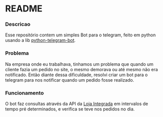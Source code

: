 # README #

### Descricao ###

Esse repositório contem um simples Bot para o telegram, feito em python usando a lib [python-telegram-bot](https://github.com/python-telegram-bot/python-telegram-bot).


### Problema ###

Na empresa onde eu trabalhava, tinhamos um problema que quando um cliente fazia um pedido no site, o mesmo demorava ou até mesmo não era notificado. Então diante dessa dificuldade, resolvi criar um bot para o telegram para nos notificar quando um pedido fosse realizado.

### Funcionamento ###

O bot faz consultas através da API da [Loja Integrada](https://lojaintegrada.com.br/) em intervalos de tempo pré determinados, e verifica se teve nos pedidos no dia.
